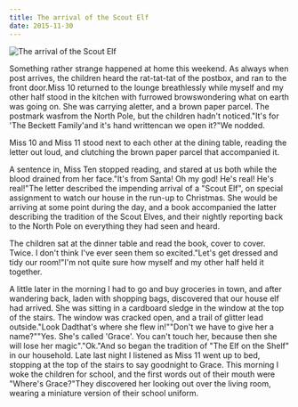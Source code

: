 ```yaml
---
title: The arrival of the Scout Elf
date: 2015-11-30
---
```


![The arrival of the Scout Elf](https://source.unsplash.com/0gkw_9fy0eQ/1600x900)

Something rather strange happened at home this weekend. As always when post arrives, the children heard the rat-tat-tat of the postbox, and ran to the front door.Miss 10 returned to the lounge breathlessly while myself and my other half stood in the kitchen with furrowed browswondering what on earth was going on. She was carrying aletter, and a brown paper parcel. The postmark wasfrom the North Pole, but the children hadn't noticed."It's for 'The Beckett Family'and it's hand writtencan we open it?"We nodded.

Miss 10 and Miss 11 stood next to each other at the dining table, reading the letter out loud, and clutching the brown paper parcel that accompanied it.

A sentence in, Miss Ten stopped reading, and stared at us both while the blood drained from her face."It's from Santa! Oh my god! He's real! He's real!"The letter described the impending arrival of a "Scout Elf", on special assignment to watch our house in the run-up to Christmas. She would be arriving at some point during the day, and a book accompanied the latter describing the tradition of the Scout Elves, and their nightly reporting back to the North Pole on everything they had seen and heard.

The children sat at the dinner table and read the book, cover to cover. Twice. I don't think I've ever seen them so excited."Let's get dressed and tidy our room!"I'm not quite sure how myself and my other half held it together.

A little later in the morning I had to go and buy groceries in town, and after wandering back, laden with shopping bags, discovered that our house elf had arrived. She was sitting in a cardboard sledge in the window at the top of the stairs. The window was cracked open, and a trail of glitter lead outside."Look Dadthat's where she flew in!""Don't we have to give her a name?""Yes. She's called 'Grace'. You can't touch her, because then she will lose her magic"."Ok."And so began the tradition of "The Elf on the Shelf" in our household. Late last night I listened as Miss 11 went up to bed, stopping at the top of the stairs to say goodnight to Grace. This morning I woke the children for school, and the first words out of their mouth were "Where's Grace?"They discovered her looking out over the living room, wearing a miniature version of their school uniform.